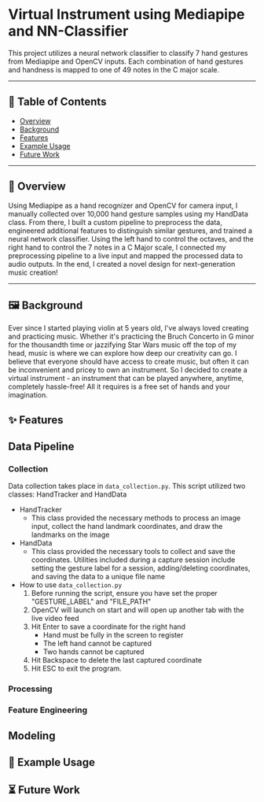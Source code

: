 # Virtual Instrument using Mediapipe and NN-Classifier

This project utilizes a neural network classifier to classify 7 hand gestures from Mediapipe and OpenCV inputs. Each combination of hand gestures and handness is mapped to one of 49 notes in the C major scale.

---

## 📌 Table of Contents
- [Overview](#overview)
- [Background](#background)
- [Features](#features)
- [Example Usage](#example-usage)
- [Future Work](#future-work)


---

## 🧠 Overview
Using Mediapipe as a hand recognizer and OpenCV for camera input, I manually collected over 10,000 hand gesture samples using my HandData class. From there, I built a custom pipeline to preprocess the data,
engineered additional features to distinguish similar gestures, and trained a neural network classifier. Using the left hand to control the octaves, and the right hand to control the 7 notes in a C Major scale, I connected my preprocessing pipeline
to a live input and mapped the processed data to audio outputs. In the end, I created a novel design for next-generation music creation!

---

## 🖼️ Background
Ever since I started playing violin at 5 years old, I've always loved creating and practicing music. Whether it's practicing the Bruch Concerto in G minor for the thousandth time or jazzifying Star Wars music off the top of my head,
music is where we can explore how deep our creativity can go. I believe that everyone should have access to create music, but often it can be inconvenient and pricey to own an instrument. 
So I decided to create a virtual instrument - an instrument that can be played anywhere, anytime, completely hassle-free! All it requires is a free set of hands and your imagination. 

## ✨ Features

## Data Pipeline
### Collection
Data collection takes place in `data_collection.py`. This script utilized two classes: HandTracker and HandData
- HandTracker
  - This class provided the necessary methods to process an image input, collect the hand landmark coordinates, and draw the landmarks on the image
- HandData
  - This class provided the necessary tools to collect and save the coordinates. Utilities included during a capture session include setting the gesture label for a session, adding/deleting coordinates, and saving the data to a unique file name
- How to use `data_collection.py`
  1) Before running the script, ensure you have set the proper "GESTURE_LABEL" and "FILE_PATH"
  2) OpenCV will launch on start and will open up another tab with the live video feed
  3) Hit Enter to save a coordinate for the right hand
     - Hand must be fully in the screen to register
     - The left hand cannot be captured
     - Two hands cannot be captured
  4) Hit Backspace to delete the last captured coordinate
  5) Hit ESC to exit the program.
### Processing
  
### Feature Engineering


## Modeling

## 🧪 Example Usage

## ⏳ Future Work
